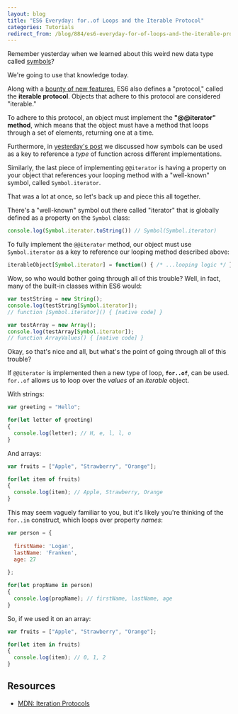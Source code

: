 ```yaml
---
layout: blog
title: "ES6 Everyday: for..of Loops and the Iterable Protocol"
categories: Tutorials
redirect_from: /blog/884/es6-everyday-for-of-loops-and-the-iterable-protocol
---
```


Remember yesterday when we learned about this weird new data type called [symbols](http://www.loganfranken.com/blog/882/es6-everyday-symbols/)?

We're going to use that knowledge today.

Along with a [bounty of new features](http://www.loganfranken.com/blog/tag/es6everyday/), ES6 also defines a "protocol," called the **iterable protocol**. Objects that adhere to this protocol are considered "iterable."

To adhere to this protocol, an object must implement the **"@@iterator" method**, which means that the object must have a method that loops through a set of elements, returning one at a time.

Furthermore, in [yesterday's post](http://www.loganfranken.com/blog/882/es6-everyday-symbols/) we discussed how symbols can be used as a key to reference a _type_ of function across different implementations.

Similarly, the last piece of implementing `@@iterator` is having a property on your object that references your looping method with a "well-known" symbol, called `Symbol.iterator`.

That was a lot at once, so let's back up and piece this all together.

There's a "well-known" symbol out there called "iterator" that is globally defined as a property on the `Symbol` class:

```javascript
console.log(Symbol.iterator.toString()) // Symbol(Symbol.iterator)
```

To fully implement the `@@iterator` method, our object must use `Symbol.iterator` as a key to reference our looping method described above:

```javascript
iterableObject[Symbol.iterator] = function() { /* ...looping logic */ };
```

Wow, so who would bother going through all of this trouble? Well, in fact, many of the built-in classes within ES6 would:

```javascript
var testString = new String();
console.log(testString[Symbol.iterator]);
// function [Symbol.iterator]() { [native code] }

var testArray = new Array();
console.log(testArray[Symbol.iterator]);
// function ArrayValues() { [native code] }
```

Okay, so that's nice and all, but what's the point of going through all of this trouble?

If `@@iterator` is implemented then a new type of loop, **`for..of`**, can be used. `for..of` allows us to loop over the _values_ of an _iterable_ object.

With strings:

```javascript
var greeting = "Hello";

for(let letter of greeting)
{
  console.log(letter); // H, e, l, l, o
}
```

And arrays:

```javascript
var fruits = ["Apple", "Strawberry", "Orange"];

for(let item of fruits)
{
  console.log(item); // Apple, Strawberry, Orange
}
```

This may seem vaguely familiar to you, but it's likely you're thinking of the `for..in` construct, which loops over property _names_:

```javascript
var person = {
  
  firstName: 'Logan',
  lastName: 'Franken',
  age: 27
  
};

for(let propName in person)
{
  console.log(propName); // firstName, lastName, age
}
```

So, if we used it on an array:

```javascript
var fruits = ["Apple", "Strawberry", "Orange"];

for(let item in fruits)
{
  console.log(item); // 0, 1, 2
}
```

## Resources

- [MDN: Iteration Protocols](https://developer.mozilla.org/en-US/docs/Web/JavaScript/Reference/Iteration_protocols)
